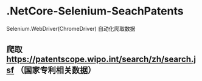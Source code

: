 # .NetCore-Selenium-SeachPatents
Selenium.WebDriver(ChromeDriver) 自动化爬取数据
## 爬取 https://patentscope.wipo.int/search/zh/search.jsf （国家专利相关数据）
